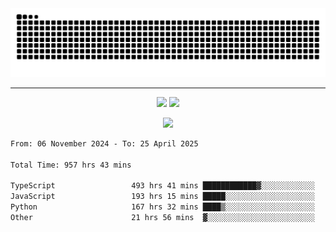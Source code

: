 <div align="center">
  <picture>
      <source
    media="(prefers-color-scheme: dark)"
      srcset="https://raw.githubusercontent.com/platane/snk/output/github-contribution-grid-snake-dark.svg"
      />
    <source
      media="(prefers-color-scheme: light)"
      srcset="https://raw.githubusercontent.com/xct007/xct007/output/github-contribution-grid-snake.svg"
      />
    <img
      alt="Snake"
      src="https://raw.githubusercontent.com/xct007/xct007/output/github-contribution-grid-snake.svg"
      />
  </picture>

</div>

___
<p align="center">
  <img src="https://readme-stats-blush-eta.vercel.app/api/top-langs/?username=xct007&layout=compact" />
  <img src="https://readme-stats-blush-eta.vercel.app/api?username=xct007&show_icons=true&theme=transparent&hide_title=true&include_all_commits=true" />
</p>

<p align="center">
  <img src="https://github-profile-trophy.vercel.app/?username=xct007&no-bg=true&rank=S,SS,SSS,A,AA,AAA,UNKNOWN,SECRET&row=3&title=-Followers,-Stars&margin-w=15&margin-h=15&column=2" />
</p>
<!--START_SECTION:waka-->

```txt
From: 06 November 2024 - To: 25 April 2025

Total Time: 957 hrs 43 mins

TypeScript                 493 hrs 41 mins ████████████▓░░░░░░░░░░░░   50.39 %
JavaScript                 193 hrs 15 mins █████░░░░░░░░░░░░░░░░░░░░   19.73 %
Python                     167 hrs 32 mins ████▒░░░░░░░░░░░░░░░░░░░░   17.10 %
Other                      21 hrs 56 mins  ▓░░░░░░░░░░░░░░░░░░░░░░░░   02.24 %
```

<!--END_SECTION:waka-->
